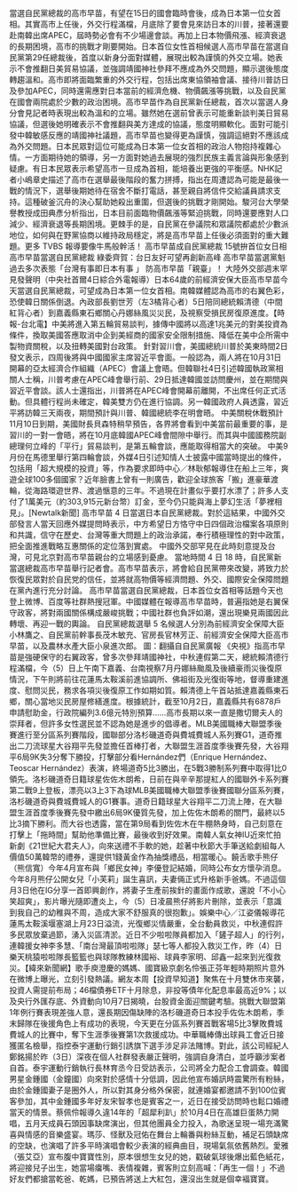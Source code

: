 當選自民黨總裁的高市早苗，有望在15日的國會臨時會後，成為日本第一位女首相。其實高市上任後，外交行程滿檔，月底除了要會見來訪日本的川普，接著還要赴南韓出席APEC，屆時勢必會有不少場邊會談。再加上日本物價飛漲、經濟衰退的長期困境，高市的挑戰才剛要開始。日本首位女性首相候選人高市早苗在當選自民黨第29任總裁後，首度以新身分面對媒體，展現出較為謹慎的外交立場。她表示不會推翻日美貿易協議，並強調靖國神社參拜不應成為外交問題，顯示選後態度轉趨溫和。高市即將面臨繁重的外交行程，包括出席東協領袖會議、接待川普訪日及參加APEC，同時還需應對日本當前的經濟危機、物價飆漲等挑戰，以及自民黨在國會兩院處於少數的政治困境。高市早苗作為自民黨新任總裁，首次以當選人身分會見記者時表現出較為溫和的立場。雖然她在選前曾表示可能重新談判美日貿易協議，但選後她明確表示不會推翻與美方達成的協議，態度明顯軟化。面對可能引發中韓敏感反應的靖國神社議題，高市早苗也變得更為謹慎，強調這絕對不應該成為外交問題。日本民眾對這位可能成為日本第一位女首相的政治人物抱持複雜心情。一方面期待她的領導，另一方面對她過去展現的強烈民族主義言論與形象感到疑慮。有日本民眾表示希望高市一旦成為首相，能培養出更強的平衡感。NHK記者小嶋章史描述了高市在選舉最後階段的奮力拼搏，指出在周遭認為可能是最後一戰的情況下，選舉後期她待在宿舍不斷打電話，甚至親自將信件交給議員請求支持。這種破釜沉舟的決心幫助她殺出重圍，但選後的挑戰才剛開始。駿河台大學榮譽教授成田典彥分析指出，日本目前面臨物價飆漲等緊迫挑戰，同時還要應對人口減少、經濟衰退等長期困境。更棘手的是，自民黨在參議院和眾議院都處於少數派地位，如何與在野黨協商以維持政局穩定，將是高市早苗上任後必須面對的重大難題。更多 TVBS 報導要像牛馬般幹活！ 高市早苗成自民黨總裁 15號拚首位女日相 高市早苗當選自民黨總裁 綠委齊賀：台日友好可望再創新高峰 高市早苗當選黨魁 過去多次表態「台灣有事即日本有事 」 防高市早苗「親臺」！ 大陸外交部週末罕見發聲明（中央社首爾4日綜合外電報導）日本64歲的前經濟安保大臣高市早苗今天當選自民黨總裁，可望成為日本第一位女首相。南韓媒體認為高市的右翼色彩，恐使韓日關係倒退。內政部長劉世芳（左3橘背心者）5日陪同總統賴清德（中間紅背心者）到嘉義縣東石鄉關心丹娜絲風災災民，及視察受損民房復原進度。【時報-台北電】中美將進入第五輪貿易談判，據傳中國將以高達1兆美元的對美投資為條件，換取美國答應取消中企到美經商的國家安全限制措施、降低在美中企所需中製物資關稅，以及扭轉美國對台政策。 針對習川會，美國總統川普於美東時間2日發文表示，四周後將與中國國家主席習近平會面。一般認為，兩人將在10月31日開幕的亞太經濟合作組織（APEC）會議上會晤。但韓聯社4日引述韓國執政黨相關人士稱，川普考慮在APEC峰會舉行前、29日抵達韓國並訪問慶州，並在期間與習近平會談。該人士還指出，川普將在APEC峰會開幕前離開，不出席任何正式活動。但具體行程尚未確定，韓美雙方仍在進行協調。另一韓國政府人員透露，習近平將訪韓三天兩夜，期間預計與川普、韓國總統李在明會晤。 中美關稅休戰預計11月10日到期，美國財長貝森特稍早預告，各界將會看到中美當前最重要的事，是習川的一對一會晤，將在10月底韓國APEC峰會間隙中舉行。而其與中國國務院副總理何立峰的「平行」貿易談判，是第五輪會談，應能取得相當大的突破。 中美9月份在馬德里舉行第四輪會談，外媒4日引述知情人士披露中國當時提出的條件，包括用「超大規模的投資」等，作為要求即時中心／林耿郁報導住在船上三年，爽遊全球100多個國家？近年臉書上曾有一則廣告，歡迎全球旅客「搬」進豪華渡輪，從海路環遊世界、渡過愜意的三年。不過現在計畫似乎要打水漂了；許多人支付了1萬美元（約303,915元新台幣）訂金，至今仍只能與海上夢幻生活「夢裡相見」。[Newtalk新聞] 高市早苗 4 日當選日本自民黨總裁。對於這結果，中國外交部發言人當天回應外媒提問時表示，中方希望日方恪守中日四個政治檔案各項原則和共識，信守在歷史、台灣等重大問題上的政治承諾，奉行積極理性的對中政策，把全面推進戰略互惠關係的定位落到實處。 中國外交部罕見在此時刻意提及台灣，可見北京對高市早苗親台的立場感到憂慮。 當地時間 4 日 18 時，自民黨新當選總裁高市早苗舉行記者會。高市早苗表示，將會給自民黨帶來改變，將致力於恢復民眾對於自民党的信任，並將就高物價等經濟問題、外交、國際安全保障問題在黨內進行充分討論。 高市早苗當選自民黨總裁，日本首位女首相等話題今天也登上微博、百度等社群熱搜冠軍。中國媒體在報導高市早苗時，普遍指她是右翼保守政客，將對兩國關係構成嚴峻挑戰；中國社群也負評如潮，還出現樂見兩國因此轉壞、再迎一戰的輿論。 自民黨總裁選舉 5 名候選人分別為前經濟安全保障大臣小林鷹之、自民黨前幹事長茂木敏充、官房長官林芳正、前經濟安全保障大臣高市早苗，以及農林水產大臣小泉進次郎。 圖：翻攝自自民黨廣報 《央視》指高市早苗是強硬保守的右翼政客，曾多次參拜靖國神社，中秋連假第二天，總統賴清德行程滿檔，今（5）日上午南下嘉義、台南視察7月丹娜絲颱風及後續豪雨災後復原情況，下午則將前往花蓮馬太鞍溪前進協調所、佛祖街及光復街等地，督導重建進度、慰問災民，務求各項災後復原工作如期如質。賴清德上午首站抵達嘉義縣東石鄉，關心當地災民房屋修繕進度。根據統計，截至10月2日，嘉義縣共有6878戶申請慰助金，行政院編列3.6億元特別預算......高市長期以來一直是撒切爾夫人的崇拜者，但許多女性選民並不認為她是進步的倡導者。MLB美國職棒大聯盟季後賽進行至分區系列賽階段，國聯部分洛杉磯道奇與費城費城人系列賽G1，道奇推出二刀流球星大谷翔平先發並擔任首棒打者，大聯盟生涯首度季後賽先發，大谷翔平6局9K失3分奪下勝投，打擊部分看Hernández們（Enrique Hernández、Teoscar Hernández）表演，終場道奇5比3勝出，在5戰3勝制系列賽中取得1比0領先。洛杉磯道奇日籍球星佐佐木朗希，日前在與辛辛那提紅人的國聯外卡系列賽第二戰9上登板，漂亮以3上3下為球MLB美國職棒大聯盟季後賽國聯分區系列賽，洛杉磯道奇與費城費城人的G1賽事。道奇日籍球星大谷翔平二刀流上陣，在大聯盟生涯首度季後賽先發中繳出6局9K優質先發，加上佐佐木朗希的關門，最終以5比3摘下勝利。而大谷也透露，當在第9局看到佐佐木在牛棚熱身時，自己刻意在打擊上「拖時間」幫助他準備比賽，最後收到好效果。南韓人氣女神IU近來忙拍新劇《21世紀大君夫人》，向來送禮不手軟的她，趁著中秋節大手筆送給劇組每人價值50萬韓幣的禮券，還提供1錢黃金作為抽獎禮品，相當暖心。饒舌歌手熊仔（熊信寬）今年4月宣布與「鄉民女神」李優登記結婚，同時公布女方懷孕消息。今年8月熊仔公開女兒「小芙莉」誕生喜訊，夫妻倆正式升格新手爸媽。不過這個月3日他在IG分享一首即興創作，將妻子生產前挨針的畫面作成歌，還說「不小心笑超爽」，影片曝光隨即遭炎上，今（5）日凌晨熊仔將影片刪除，並表示「意識到我自己的幼稚與不周，造成大家不舒服真的很抱歉」。娛樂中心／江姿儀報導花蓮馬太鞍溪堰塞湖上月23日溢流，光復鄉災情嚴重，全台動員救災，中秋連假許多民眾放棄過節，湧入災區清淤。近日不少啦啦隊員都加入「鏟子超人」的行列，連韓援女神李多慧、「南台灣最頂啦啦隊」瑟七等人都投入救災工作，昨（4）日樂天桃猿啦啦隊長籃籃也與球隊教練林國裕、球員李家明、邱鑫一起來到光復救災。【緯來新聞網】歌手庾澄慶的媽媽、國寶級京劇名伶張正芬年輕時期照片意外在微博上曝光，立刻引發熱議。網友本周【投資早知道】聚焦在十月雙休市來襲，投資人需提前布局；46檔債券ETF十月除息，非投等債年化配息率最高近9%；以及央行外匯存底、外資動向10月7日揭曉，台股資金面迎關鍵考驗。挑戰大聯盟第1年例行賽表現差強人意，還長期因傷缺陣的洛杉磯道奇日本投手佐佐木朗希，季末歸隊在後援角色上有成功的表現，今天更在分區系列賽首戰客場5比3擊敗費城費城人的比賽中，奪下生涯季後賽第1次救援成功。中華職棒傳出球員工會近日接獲匿名檢舉，指控泰宇運動行銷引誘旗下選手涉足非法賭博。對此，該公司經紀人鄭銘揚於昨（3日）深夜在個人社群發表嚴正聲明，強調自身清白，並呼籲涉案者自首。泰宇運動行銷執行長林育丞今日受訪表示，公司將全力配合工會調查。韓國男星金鍾國（金鐘國）向來對於感情十分低調，因此他宣布婚訊時震驚所有粉絲，由於金鍾國妻子是圈外人，所以對其身分格外保密，就連婚宴都邀請不到100位賓客參加，其中金鍾國多年好友宋智孝也是賓客之一，近日在接受訪問時也鬆口婚禮當天的情景。蔡佩伶報導久違14年的「超犀利趴」於10月4日在高雄巨蛋熱力開唱，五月天成員石頭因事缺席演出，但其他團員全力投入，為歌迷呈現一場充滿驚喜與情感的音樂盛宴。瑪莎、怪獸及冠佑在舞台上輪番與粉絲互動，補足石頭缺席的空缺，也演唱了許多平時演唱會較少表演的經典曲目，現場氣氛依舊熱烈。愛雅（張艾亞）宣布腹中寶寶性別，原本很想生女兒的她，戳破氣球後爆出藍色紙花，將迎接兒子出生，她當場癟嘴、表情複雜，賓客則立刻高喊：「再生一個！」不過好友們都搶當乾爸、乾媽，已預告將送上大紅包，還沒出生就是個幸褔寶寶。